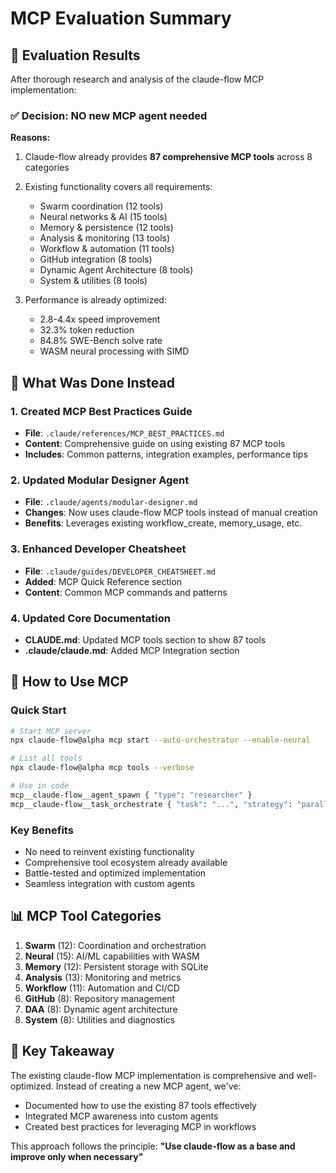 # MCP Evaluation Summary

## 🎯 Evaluation Results

After thorough research and analysis of the claude-flow MCP implementation:

### ✅ Decision: NO new MCP agent needed

**Reasons:**
1. Claude-flow already provides **87 comprehensive MCP tools** across 8 categories
2. Existing functionality covers all requirements:
   - Swarm coordination (12 tools)
   - Neural networks & AI (15 tools)
   - Memory & persistence (12 tools)
   - Analysis & monitoring (13 tools)
   - Workflow & automation (11 tools)
   - GitHub integration (8 tools)
   - Dynamic Agent Architecture (8 tools)
   - System & utilities (8 tools)

3. Performance is already optimized:
   - 2.8-4.4x speed improvement
   - 32.3% token reduction
   - 84.8% SWE-Bench solve rate
   - WASM neural processing with SIMD

## 📝 What Was Done Instead

### 1. Created MCP Best Practices Guide
- **File**: `.claude/references/MCP_BEST_PRACTICES.md`
- **Content**: Comprehensive guide on using existing 87 MCP tools
- **Includes**: Common patterns, integration examples, performance tips

### 2. Updated Modular Designer Agent
- **File**: `.claude/agents/modular-designer.md`
- **Changes**: Now uses claude-flow MCP tools instead of manual creation
- **Benefits**: Leverages existing workflow_create, memory_usage, etc.

### 3. Enhanced Developer Cheatsheet
- **File**: `.claude/guides/DEVELOPER_CHEATSHEET.md`
- **Added**: MCP Quick Reference section
- **Content**: Common MCP commands and patterns

### 4. Updated Core Documentation
- **CLAUDE.md**: Updated MCP tools section to show 87 tools
- **.claude/claude.md**: Added MCP Integration section

## 🚀 How to Use MCP

### Quick Start
```bash
# Start MCP server
npx claude-flow@alpha mcp start --auto-orchestrator --enable-neural

# List all tools
npx claude-flow@alpha mcp tools --verbose

# Use in code
mcp__claude-flow__agent_spawn { "type": "researcher" }
mcp__claude-flow__task_orchestrate { "task": "...", "strategy": "parallel" }
```

### Key Benefits
- No need to reinvent existing functionality
- Comprehensive tool ecosystem already available
- Battle-tested and optimized implementation
- Seamless integration with custom agents

## 📊 MCP Tool Categories

1. **Swarm** (12): Coordination and orchestration
2. **Neural** (15): AI/ML capabilities with WASM
3. **Memory** (12): Persistent storage with SQLite
4. **Analysis** (13): Monitoring and metrics
5. **Workflow** (11): Automation and CI/CD
6. **GitHub** (8): Repository management
7. **DAA** (8): Dynamic agent architecture
8. **System** (8): Utilities and diagnostics

## 🔑 Key Takeaway

The existing claude-flow MCP implementation is comprehensive and well-optimized. Instead of creating a new MCP agent, we've:
- Documented how to use the existing 87 tools effectively
- Integrated MCP awareness into custom agents
- Created best practices for leveraging MCP in workflows

This approach follows the principle: **"Use claude-flow as a base and improve only when necessary"**